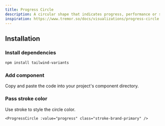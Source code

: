 ```yaml
---
title: Progress Circle
description: A circular shape that indicates progress, performance or status.
inspiration: https://www.tremor.so/docs/visualizations/progress-circle
---
```


<ComponentPreview name="ProgressCircle" />

## Installation

<Steps>

### Install dependencies

```bash
npm install tailwind-variants
```

### Add component

Copy and paste the code into your project's component directory.

<ComponentCode name="ProgressCircle" type="ui" />

### Pass stroke color

Use stroke to style the circle color.

```vue
<ProgressCircle :value="progress" class="stroke-brand-primary" />
```

</Steps>
